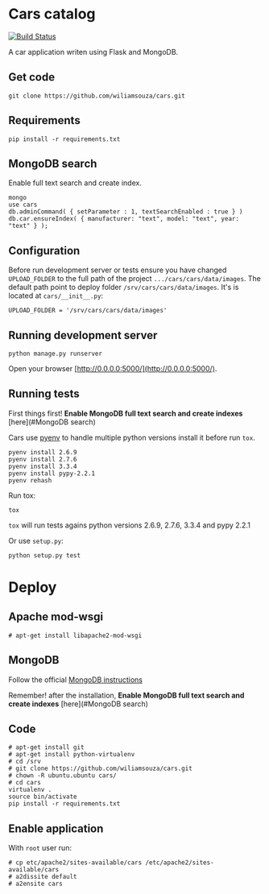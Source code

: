 Cars catalog
============

[![Build Status](https://travis-ci.org/wiliamsouza/cars.png?branch=master)](https://travis-ci.org/wiliamsouza/cars)

A car application writen using Flask and MongoDB.

Get code
--------

```
git clone https://github.com/wiliamsouza/cars.git
```

Requirements
------------

```
pip install -r requirements.txt
```

MongoDB search
--------------

Enable full text search and create index.

```
mongo
use cars
db.adminCommand( { setParameter : 1, textSearchEnabled : true } )
db.car.ensureIndex( { manufacturer: "text", model: "text", year: "text" } );
```

Configuration
-------------

Before run development server or tests ensure you have changed `UPLOAD_FOLDER`
to the full path of the project `.../cars/cars/data/images`. The default path
point to deploy folder `/srv/cars/cars/data/images`. It's is located at
`cars/__init__.py`:

```
UPLOAD_FOLDER = '/srv/cars/cars/data/images'
```

Running development server
--------------------------

```
python manage.py runserver
```

Open your browser [http://0.0.0.0:5000/](http://0.0.0.0:5000/).

Running tests
-------------

First things first! **Enable MongoDB full text search and create indexes** [here](#MongoDB search)

Cars use [pyenv](https://github.com/yyuu/pyenv) to handle multiple python
versions install it before run `tox`.

```
pyenv install 2.6.9
pyenv install 2.7.6
pyenv install 3.3.4
pyenv install pypy-2.2.1
pyenv rehash
```

Run tox:

```
tox
```

`tox` will run tests agains python versions 2.6.9, 2.7.6, 3.3.4 and pypy 2.2.1

Or use `setup.py`:

```
python setup.py test
```

Deploy
======

Apache mod-wsgi
---------------

```
# apt-get install libapache2-mod-wsgi

```

MongoDB
-------

Follow the official [MongoDB instructions](http://docs.mongodb.org/manual/tutorial/install-mongodb-on-ubuntu/#install-mongodb)

Remember! after the installation, **Enable MongoDB full text search and create indexes** [here](#MongoDB search)

Code
----

```
# apt-get install git
# apt-get install python-virtualenv
# cd /srv
# git clone https://github.com/wiliamsouza/cars.git
# chown -R ubuntu.ubuntu cars/
# cd cars
virtualenv .
source bin/activate
pip install -r requirements.txt
```

Enable application
------------------

With `root` user run:

```
# cp etc/apache2/sites-available/cars /etc/apache2/sites-available/cars
# a2dissite default
# a2ensite cars
```
